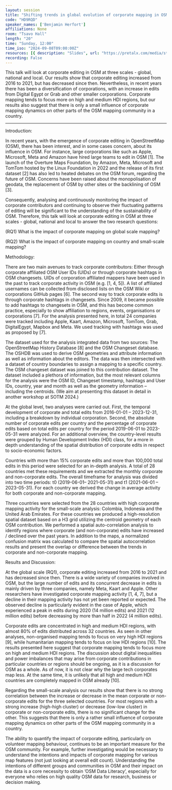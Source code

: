 ```yaml
---
layout: session
title: "Shifting trends in global evolution of corporate mapping in OSM"
code: "HD9RQD"
speaker_names: ['Benjamin Herfort']
affiliations: None
room: "Tsavo Hall"
length: "20"
time: "Sunday, 12:00"
time_iso: "2024-09-08T09:00:00Z"
resources: [{ description: "Slides", url: "https://pretalx.com/media/state-of-the-map-2024-academic-track/submissions/HD9RQD/resources/SOTM_2024_-_Shifting_t_p2KzpLJ.pdf" }]
recording: False
---
```


This talk will look at corporate editing in OSM at three scales - global, national and local. Our results show that corporate editing increased from 2016 to 2021, but has decreased since then. Nevertheless, in recent years there has been a diversification of corporations, with an increase in edits from Digital Egypt or Grab and other smaller corporations. Corporate mapping tends to focus more on high and medium HDI regions, but our results also suggest that there is only a small influence of corporate mapping dynamics on other parts of the OSM mapping community in a country.

<hr>

Introduction:

In recent years, with the emergence of corporate editing in OpenStreetMap (OSM), there has been interest, and in some cases concern, about its influence in OSM. For instance, large corporations like such as Apple, Microsoft, Meta and Amazon have hired large teams to edit in OSM ​[1]. The launch of the Overture Maps Foundation, by Amazon, Meta, Microsoft and TomTom hosted by the Linux Foundation in 2022 and the release of its first dataset [2] has also led to heated debates on the OSM forum, regarding the future of OSM. Concerns have been raised about the monopolisation of geodata, the replacement of OSM by other sites or the backlining of OSM [3]. 

Consequently, analysing and continuously monitoring the impact of corporate contributors and continuing to observe their fluctuating patterns of editing will be significant to the understanding of the sustainability of OSM. Therefore, this talk will look at corporate editing in OSM at three scales - global, national and local to answer the two research questions:

(RQ1) What is the impact of corporate mapping on global scale mapping?

(RQ2) What is the impact of corporate mapping on country and small-scale mapping? 

Methodology:

There are two main avenues to track corporate contributors: Either through corporate affiliated OSM User IDs (UIDs) or through corporate hashtags in OSM changesets. UIDs of corporation affiliated mappers have been used in the past to track corporate activity in OSM (e.g. [1, 4, 5]). A list of affiliated usernames can be collected from disclosed lists on the OSM Wiki or corporations GitHub pages [6]. The second way to track corporate edits is through corporate hashtags in changesets. Since 2009, it became possible to add hashtags to changesets in OSM, and this has become common practice, especially to show affiliation to regions, events, organisations or corporations [7]. For the analysis presented here, in total 24 companies were tracked including Apple, Kaart, Amazon, Microsoft, TomTom, Grab, DigitalEgypt, Mapbox and Meta. We used tracking with hashtags was used as proposed by [7].

The dataset used for the analysis integrated data from two sources: The OpenStreetMap History Database [8] and the OSM Changeset database. The OSHDB was used to derive OSM geometries and attribute information as well as information about the editors. The data was then intersected with a dataset of country boundaries to assign a mapping to a specific country. The OSM changeset dataset was joined to this contribution dataset. The dataset included a plethora of information, but the most relevant columns for the analysis were the OSM ID, Changeset timestamp, hashtags and User IDs, country, year and month as well as the geometry information – including the centroids. (We aim at presenting this dataset in detail in another workshop at SOTM 2024.)

At the global level, two analyses were carried out. First, the temporal development of corporate and total edits from 2016-01-01 – 2023-12-31, including a breakdown by individual corporation. Second, the absolute number of corporate edits per country and the percentage of corporate edits based on total edits per country for the period 2019-06-01 to 2023-05-31 were analyzed. For an additional overview, the country-level results were grouped by Human Development Index (HDI) class, for a more in depth understanding of the spatial distribution of corporate edits in respect to socio-economic factors.

Countries with more than 15% corporate edits and more than 100,000 total edits in this period were selected for an in-depth analysis. A total of 28 countries met these requirements and we extracted the monthly corporate and non-corporate edits. The overall timeframe for analysis was divided into two time periods: t0 (2019-06-01– 2021-05-31) and t1 (2021-06-01 – 2023-05-31). For each country we derived the change in average activity for both corporate and non-corporate mapping.

Three countries were selected from the 28 countries with high corporate mapping activity for the small-scale analysis: Colombia, Indonesia and the United Arab Emirates. For these countries we produced a high-resolution spatial dataset based on a H3 grid utilizing the centroid geometry of each OSM contribution. We performed a spatial auto-correlation analysis to identify regions where corporate (and non-corporate) edits have increased / declined over the past years. In addition to the maps, a normalized confusion matrix was calculated to compare the spatial autocorrelation results and present the overlap or difference between the trends in corporate and non-corporate mapping.

Results and Discussion:

At the global scale (RQ1), corporate editing increased from 2016 to 2021 and has decreased since then. There is a wide variety of companies involved in OSM, but the large number of edits and its concurrent decrease in edits is mainly driven by three companies, namely Meta, Kaart and Apple. Other researchers have investigated corporate mapping activity ​[1, 4, 7]​, but a decline in their mapping activity has not yet been reported or expected. The observed decline is particularly evident in the case of Apple, which experienced a peak in edits during 2020 (14 million edits) and 2021 (12 million edits) before decreasing by more than half in 2022 (4 million edits).

Corporate edits are concentrated in high and medium HDI regions, with almost 80% of edits distributed across 32 countries. As seen in other analyses, non-organised mapping tends to focus on very high HDI regions ​[9]​, while humanitarian mapping tends to focus on low HDI regions [10]. The results presented here suggest that corporate mapping tends to focus more on high and medium HDI regions. The discussion about digital inequalities and power imbalances that may arise from corporate contributions in particular countries or regions should be ongoing, as it is a discussion for OSM as a whole. ​​​As of now, it is not clear why the large tech corporates map less. At the same time, it is unlikely that all high and medium HDI countries are completely mapped in OSM already [10].

Regarding the small-scale analysis our results show that there is no strong correlation between the increase or decrease in the mean corporate or non-corporate edits for the three selected countries. For most regions with a strong increase (high-high cluster) or decrease (low-low cluster) in corporate or non-corporate edits, there is no significant change for the other. This suggests that there is only a rather small influence of corporate mapping dynamics on other parts of the OSM mapping community in a country.

The ability to quantify the impact of corporate editing, particularly on volunteer mapping behaviour, continues to be an important measure for the OSM community. For example, further investigating would be necessary to understand the intentions and impacts of corporate mapping for various map features (not just looking at overall edit count). Understanding the intentions of different groups and communities in OSM and their impact on the data is a core necessity to obtain ’OSM Data Literacy’, especially for everyone who relies on high quality OSM data for research, business or decision making.


